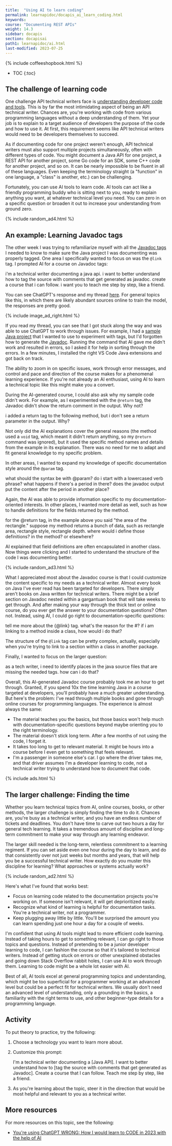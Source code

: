```yaml
---
title:  "Using AI to learn coding"
permalink: learnapidoc/docapis_ai_learn_coding.html
keywords:
course: "Documenting REST APIs"
weight: 14.3
sidebar: docapis
section: docapisai
path1: learnapidoc/ai.html
last-modified: 2023-07-25
---
```


{% include coffeeshopbook.html %}

* TOC
{:toc}

## The challenge of learning code

One challenge API technical writers face is [understanding developer code and tools](jobapis_learning_code.html). This is by far the most intimidating aspect of being an API technical writer. Chances are, you're working with code from various programming languages without a deep understanding of them. Yet your job is to explain to a target audience of developers the purpose of the code and how to use it. At first, this requirement seems like API technical writers would need to be developers themselves to succeed.

As if documenting code for one project weren't enough, API technical writers must also support multiple projects simultaneously, often with different types of code. You might document a Java API for one project, a REST API for another project, some Go code for an SDK, some C++ code for another project, and so on. It can be nearly impossible to be fluent in all of these languages. Even keeping the terminology straight (a "function" in one language, a "class" is another, etc.) can be challenging.

Fortunately, you can use AI tools to learn code. AI tools can act like a friendly programming buddy who is sitting next to you, ready to explain anything you want, at whatever technical level you need. You can zero in on a specific question or broaden it out to increase your understanding from ground zero.

{% include random_ad4.html %}

## An example: Learning Javadoc tags

The other week I was trying to refamiliarize myself with all the [Javadoc tags](nativelibraryapis_javadoc_tags.html) I needed to know to make sure the Java project I was documenting was properly tagged. One area I specifically wanted to focus on was the `@link` tag. I prompted AI for a course on Javadoc tags: 

<div class="chat">
<p>i'm a technical writer documenting a java api. i want to better understand how
to tag the source with comments that get generated as javadoc. create a course
that i can follow. i want you to teach me step by step, like a friend.</p>
</div>

You can see ChatGPT's response and my thread [here](https://chat.openai.com/share/d1843d8c-df5b-429c-ba8c-1fff659fc7f7). For general topics like this, in which there are likely abundant sources online to train the model, the responses are pretty good. 

{% include image_ad_right.html %}

If you read my thread, you can see that I got stuck along the way and was able to use ChatGPT to work through issues. For example, I had a [sample Java project](nativelibraryapis_getting_the_source.htm) that I wanted to use to experiment with tags, but I'd forgotten how to generate the [Javadoc](nativelibraryapis_create_javadoc.html). Running the command that AI gave me didn't work and resulted in errors, so I asked it for help in sorting through the errors. In a few minutes, I installed the right VS Code Java extensions and got back on track. 

The ability to zoom in on specific issues, work through error messages, and control and pace and direction of the course makes for a phenomenal learning experience. If you're not already an AI enthusiast, using AI to learn a technical topic like this might make you a convert.

During the AI-generated course, I could also ask why my sample code didn't work. For example, as I experimented with the `@return` tag, the Javadoc didn't show the return comment in the output. Why not? 

<div class="chat">
i added a return tag to the following method, but i don't see a return parameter
in the output. Why?
</div>

Not only did the AI explanations cover the general reasons (the method used a `void` tag, which meant it didn't return anything, so my `@return` command was ignored), but it used the specific method names and details from the example in its explanation. There was no need for me to adapt and fit general knowledge to my specific problem.

In other areas, I wanted to expand my knowledge of specific documentation style around the `@param` tag. 

<div class="chat">
what should the syntax be with @param? do i start with a lowercased verb
phrase? what happens if there's a period in there? does the javadoc output put
the content after the period in another place?
</div>

Again, the AI was able to provide information specific to my documentation-oriented interests. In other places, I wanted more detail as well, such as how to handle definitions for the fields returned by the method. 

<div class="chat">
for the @return tag, in the example above you said "the area of the rectangle."
suppose my method returns a bunch of data, such as rectangle area, rectangle
style, rectangle depth. where would i define those definitions? in the method?
or elsewhere?
</div>

AI explained that field definitions are often encapsulated in another class. Now things were clicking and I started to understand the structure of the code I was documenting better. 

{% include random_ad3.html %}

What I appreciated most about the Javadoc course is that I could customize the content specific to my needs as a technical writer. Almost every book on Java I've ever read has been targeted for developers. There simply aren't books on Java written for technical writers. There might be a brief section on Javadoc nested within a gargantuan book that will take weeks to get through. And after making your way through the thick text or online course, do you ever get the answer to your documentation questions? Often not. Instead, using AI, I could go right to documentation-specific questions:

<div class="chat">
tell me more about the {@link} tag. what's the reason for the #? if i am
linking to a method inside a class, how would i do that?
</div>

The structure of the `@link` tag can be pretty complex, actually, especially when you're trying to link to a section within a class in another package.

Finally, I wanted to focus on the larger question: 

<div class="chat">
as a tech writer, i need to identify places in the java source files that are
missing the needed tags. how can i do that?
</div>

Overall, this AI-generated Javadoc course probably took me an hour to get through. Granted, if you spend 10x the time learning Java in a course targeted at developers, you'll probably have a much greater understanding. But here's the problem: I've read through multiple books and gone through online courses for programming languages. The experience is almost always the same:

* The material teaches you the basics, but those basics won't help much with documentation-specific questions beyond maybe orienting you to the right terminology.
* The material doesn't stick long term. After a few months of not using the code, I forget it.
* It takes too long to get to relevant material. It might be hours into a course before I even get to something that feels relevant.
* I'm a passenger in someone else's car. I go where the driver takes me, and that driver assumes I'm a developer learning to code, not a technical writer trying to understand how to document that code.

{% include ads.html %}

## The larger challenge: Finding the time

Whether you learn technical topics from AI, online courses, books, or other methods, the larger challenge is simply finding the time to do it. Chances are, you're busy as a technical writer, and you have an endless number of tickets and deadlines. You don't have time to carve out two hours a day for general tech learning. It takes a tremendous amount of discipline and long-term commitment to make your way through any learning endeavor.

The larger skill needed is the long-term, relentless commitment to a learning regiment. If you can set aside even one hour during the day to learn, and do that consistently over not just weeks but months and years, that will help you be a successful technical writer. How exactly do you muster this discipline for learning? What approaches or systems actually work? 

{% include random_ad2.html %}

Here's what I've found that works best:

* Focus on learning code related to the documentation projects you're working on. If someone isn't relevant, it will get deprioritized easily.
* Recognize what kind of learning is helpful for documentation tasks. You're a technical writer, not a programmer.
* Keep plugging away little by little. You'll be surprised the amount you can learn spending just one hour a day for a couple of weeks.

I'm confident that using AI tools might lead to more efficient code learning. Instead of taking hours to get to something relevant, I can go right to those topics and questions. Instead of pretending to be a junior developer learning to code, I can fashion the course so that it's tailored to technical writers. Instead of getting stuck on errors or other unexplained obstacles and going down Stack Overflow rabbit holes, I can use AI to work through them. Learning to code might be a whole lot easier with AI.

Best of all, AI tools excel at general programming topics and understanding, which might be too superficial for a programmer working at an advanced level but could be a perfect fit for technical writers. We usually don't need an advanced level of understanding, only a grounding in the basics, a familiarity with the right terms to use, and other beginner-type details for a programming language.

## Activity

To put theory to practice, try the following:

1.  Choose a technology you want to learn more about. 
2.  Customize this prompt:

    <div class="chat">
    I'm a technical writer documenting a [Java API]. I want to better understand how
    to [tag the source with comments that get generated as Javadoc]. Create a course
    that I can follow. Teach me step by step, like a friend.
    </div>

3. As you're learning about the topic, steer it in the direction that would be most helpful and relevant to you as a technical writer.

## More resources

For more resources on this topic, see the following:

* [You're using ChatGPT WRONG: How I would learn to CODE in 2023 with the help of AI](https://www.youtube.com/watch?v=0mSf_2RoWfM)